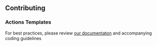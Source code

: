 ## Contributing

### Actions Templates

For best practices, please review [our documentaton](https://auth0.com/docs/customize/actions/actions-templates#best-practices) and accompanying coding guidelines

